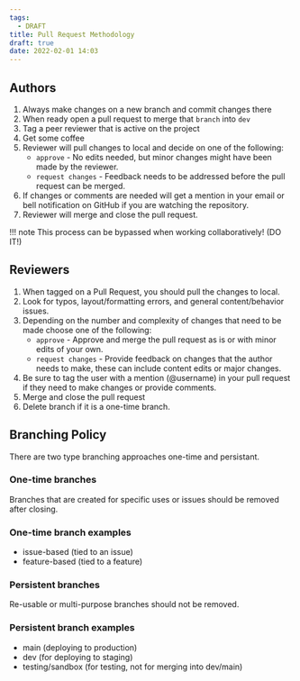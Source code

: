 ```yaml
---
tags:
  - DRAFT
title: Pull Request Methodology
draft: true
date: 2022-02-01 14:03
---
```


## Authors

1. Always make changes on a new branch and commit changes there
2. When ready open a pull request to merge that `branch` into `dev`
3. Tag a peer reviewer that is active on the project
4. Get some coffee
5. Reviewer will pull changes to local and decide on one of the following:
    - `approve` - No edits needed, but minor changes might have been made by the reviewer.
    - `request changes` - Feedback needs to be addressed before the pull request can be merged.
6. If changes or comments are needed will get a mention in your email or bell notification on GitHub if you are watching the repository.
7. Reviewer will merge and close the pull request.

!!! note
    This process can be bypassed when working collaboratively! (DO IT!)

## Reviewers

1. When tagged on a Pull Request, you should pull the changes to local.
2. Look for typos, layout/formatting errors, and general content/behavior issues.
3. Depending on the number and complexity of changes that need to be made choose one of the following:
    - `approve` - Approve and merge the pull request as is or with minor edits of your own.
    - `request changes` - Provide feedback on changes that the author needs to make, these can include content edits or major changes.
4. Be sure to tag the user with a mention (@username) in your pull request if they need to make changes or provide comments.
5. Merge and close the pull request
6. Delete branch if it is a one-time branch.

## Branching Policy

There are two type branching approaches one-time and persistant.

### One-time branches

Branches that are created for specific uses or issues should be removed after closing.

### One-time branch examples

- issue-based (tied to an issue)
- feature-based (tied to a feature)

### Persistent branches

Re-usable or multi-purpose branches should not be removed.

### Persistent branch examples

- main (deploying to production)
- dev (for deploying to staging)
- testing/sandbox (for testing, not for merging into dev/main)
